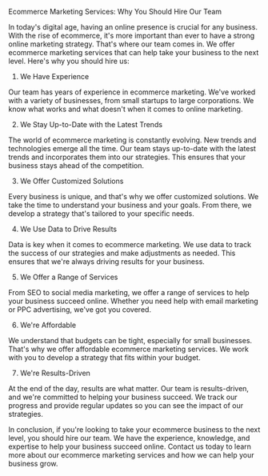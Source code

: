 Ecommerce Marketing Services: Why You Should Hire Our Team

In today's digital age, having an online presence is crucial for any business. With the rise of ecommerce, it's more important than ever to have a strong online marketing strategy. That's where our team comes in. We offer ecommerce marketing services that can help take your business to the next level. Here's why you should hire us:

1. We Have Experience

Our team has years of experience in ecommerce marketing. We've worked with a variety of businesses, from small startups to large corporations. We know what works and what doesn't when it comes to online marketing.

2. We Stay Up-to-Date with the Latest Trends

The world of ecommerce marketing is constantly evolving. New trends and technologies emerge all the time. Our team stays up-to-date with the latest trends and incorporates them into our strategies. This ensures that your business stays ahead of the competition.

3. We Offer Customized Solutions

Every business is unique, and that's why we offer customized solutions. We take the time to understand your business and your goals. From there, we develop a strategy that's tailored to your specific needs.

4. We Use Data to Drive Results

Data is key when it comes to ecommerce marketing. We use data to track the success of our strategies and make adjustments as needed. This ensures that we're always driving results for your business.

5. We Offer a Range of Services

From SEO to social media marketing, we offer a range of services to help your business succeed online. Whether you need help with email marketing or PPC advertising, we've got you covered.

6. We're Affordable

We understand that budgets can be tight, especially for small businesses. That's why we offer affordable ecommerce marketing services. We work with you to develop a strategy that fits within your budget.

7. We're Results-Driven

At the end of the day, results are what matter. Our team is results-driven, and we're committed to helping your business succeed. We track our progress and provide regular updates so you can see the impact of our strategies.

In conclusion, if you're looking to take your ecommerce business to the next level, you should hire our team. We have the experience, knowledge, and expertise to help your business succeed online. Contact us today to learn more about our ecommerce marketing services and how we can help your business grow.